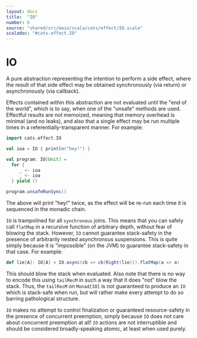 ```yaml
---
layout: docs
title:  "IO"
number: 6
source: "shared/src/main/scala/cats/effect/IO.scala"
scaladoc: "#cats.effect.IO"
---
```

# IO

A pure abstraction representing the intention to perform a side effect, where the result of that side effect may be obtained synchronously (via return) or asynchronously (via callback).

Effects contained within this abstraction are not evaluated until the "end of the world", which is to say, when one of the "unsafe" methods are used. Effectful results are not memoized, meaning that memory overhead is minimal (and no leaks), and also that a single effect may be run multiple times in a referentially-transparent manner. For example:

```scala
import cats.effect.IO

val ioa = IO { println("hey!") }

val program: IO[Unit] =
  for {
     _ <- ioa
     _ <- ioa
  } yield ()

program.unsafeRunSync()
```

The above will print "hey!" twice, as the effect will be re-run each time it is sequenced in the monadic chain.

`IO` is trampolined for all `synchronous` joins. This means that you can safely call `flatMap` in a recursive function of arbitrary depth, without fear of blowing the stack. However, `IO` cannot guarantee stack-safety in the presence of arbitrarily nested asynchronous suspensions. This is quite simply because it is "impossible" (on the JVM) to guarantee stack-safety in that case. For example:

```scala
def lie[A]: IO[A] = IO.async(cb => cb(Right(lie))).flatMap(a => a)
```

This should blow the stack when evaluated. Also note that there is no way to encode this using `tailRecM` in such a way that it does "not" blow the stack. Thus, the `tailRecM` on `Monad[IO]` is not guaranteed to produce an `IO` which is stack-safe when run, but will rather make every attempt to do so barring pathological structure.

`IO` makes no attempt to control finalization or guaranteed resource-safety in the presence of concurrent preemption, simply because `IO` does not care about concurrent preemption at all! `IO` actions are not interruptible and should be considered broadly-speaking atomic, at least when used purely.
